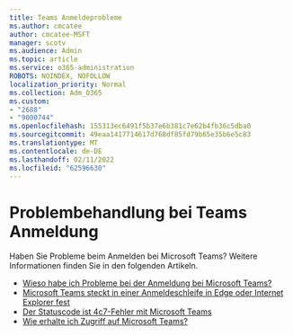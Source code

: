 ```yaml
---
title: Teams Anmeldeprobleme
ms.author: cmcatee
author: cmcatee-MSFT
manager: scotv
ms.audience: Admin
ms.topic: article
ms.service: o365-administration
ROBOTS: NOINDEX, NOFOLLOW
localization_priority: Normal
ms.collection: Adm_O365
ms.custom:
- "2688"
- "9000744"
ms.openlocfilehash: 155313ec6491f5b37e6b381c7e62b4fb36c5dba0
ms.sourcegitcommit: 49eaa1417714617d768df85fd79b65e35b6e5c83
ms.translationtype: MT
ms.contentlocale: de-DE
ms.lasthandoff: 02/11/2022
ms.locfileid: "62596630"
---
```

# <a name="troubleshooting-teams-sign-in"></a>Problembehandlung bei Teams Anmeldung 

Haben Sie Probleme beim Anmelden bei Microsoft Teams? Weitere Informationen finden Sie in den folgenden Artikeln.

- [Wieso habe ich Probleme bei der Anmeldung bei Microsoft Teams?](https://support.office.com/article/a02f683b-61a3-4008-9447-ee60c5593b0f)
- [Microsoft Teams steckt in einer Anmeldeschleife in Edge oder Internet Explorer fest](https://docs.microsoft.com/microsoftteams/troubleshoot/teams-sign-in/sign-in-loop)
- [Der Statuscode ist 4c7-Fehler mit Microsoft Teams](https://support.microsoft.com/help/4041047/modern-authentication-failed-here-status-code-is-4c7-when-signing-in-t)
- [Wie erhalte ich Zugriff auf Microsoft Teams?](https://support.office.com/article/how-do-i-get-access-to-microsoft-teams-fc7f1634-abd3-4f26-a597-9df16e4ca65b)
